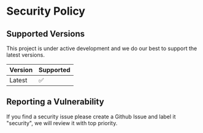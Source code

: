 # Security Policy

## Supported Versions

This project is under active development and we do our best to support the latest versions.


| Version | Supported          |
| ------- | ------------------ |
| Latest  | :white_check_mark: |


## Reporting a Vulnerability

If you find a security issue please create a Github Issue and label it "security", we will review it with top priority. 
